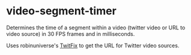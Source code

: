 # video-segment-timer
Determines the time of a segment within a video (twitter video or URL to video source) in 30 FPS frames and in milliseconds.

Uses robinuniverse's [TwitFix](https://github.com/robinuniverse/TwitFix) to get the URL for Twitter video sources.
